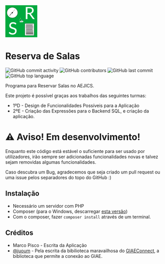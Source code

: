 <img src="src/logo.png" width="100">

# Reserva de Salas
![GitHub commit activity](https://img.shields.io/github/commit-activity/t/aejics/reservasalas)
![GitHub contributors](https://img.shields.io/github/contributors/aejics/reservasalas)
![GitHub last commit](https://img.shields.io/github/last-commit/aejics/reservasalas)
![GitHub top language](https://img.shields.io/github/languages/top/aejics/reservasalas)

Programa para Reservar Salas no AEJICS.

Este projeto é possível graças aos trabalhos das seguintes turmas:

- 1ºD - Design de Funcionalidades Possíveis para a Aplicação
- 2ºE - Criação das Expressões para o Backend SQL, e criação da aplicação.

# ⚠️ Aviso! Em desenvolvimento!
Enquanto este código está estável o suficiente para ser usado por utilizadores, irão sempre ser adicionadas funcionalidades novas e talvez sejam removidas algumas funcionalidades.

Caso descubra um Bug, agradecemos que seja criado um pull request ou uma issue pelos separadores do topo do GitHub :)

## Instalação

- Necessário um servidor com PHP
- Composer (para o Windows, descarregar [esta versão](https://getcomposer.org/Composer-Setup.exe))
- Com o composer, fazer `composer install` através de um terminal.

## Créditos
- Marco Pisco - Escrita da Aplicação
- [@juoum](https://github.com/itsjuoum/) - Pela escrita da bibilioteca maravailhosa do [GIAEConnect](https://github.com/itsjuoum/GIAEConnect), a biblioteca que permite a conexão ao GIAE.
